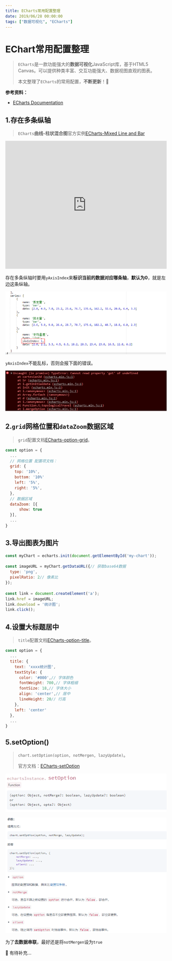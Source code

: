 ```yaml
---
title: ECharts常用配置整理
date: 2019/06/28 00:00:00
tags: ["数据可视化", "ECharts"]
---
```


# EChart常用配置整理

<ClientOnly>
  <display-bar :displayData="$frontmatter"></display-bar>
</ClientOnly>

> `ECharts`是一款功能强大的**数据可视化**JavaScript库，基于HTML5 Canvas。可以提供种类丰富、交互功能强大、数据视图直观的图表。
>
> 本文整理了`ECharts`的常用配置，**不断更新**！📝

**参考资料：**

* [ECharts Documentation](https://echarts.apache.org/zh/api.html#echarts)

## 1.存在多条纵轴

> `ECharts`**曲线-柱状混合图**官方实例[ECharts-Mixed Line and Bar](https://echarts.apache.org/examples/zh/editor.html?c=mix-line-bar)

<iframe
  height=400
  width=100%
  src="https://echarts.apache.org/examples/zh/editor.html?c=mix-line-bar"
  frameborder=0
  allowfullscreen
>
</iframe>

存在多条纵轴时要用`yAxisIndex`来**标识当前的数据对应哪条轴**，**默认为0**，就是左边这条纵轴。

![echart-config-01](/images/frontend/other/echart-config-01.png)

`yAxisIndex`不能乱标，否则会报下面的错误。

![echart-config-02](/images/frontend/other/echart-config-02.png)

## 2.`grid`网格位置和`dataZoom`数据区域

> `grid`配置文档[ECharts-option-grid](https://echarts.apache.org/zh/option.html#grid)。

```js
const option = {
  ...
  // 网格位置 配置项文档：
  grid: {
    top: '10%',
    bottom: '10%'
    left: '5%',
    right: '5%',
  },
  // 数据区域
  dataZoom: [{
	  show: true
  }],
  ...
}
```

## 3.导出图表为图片

```js
const myChart = echarts.init(document.getElementById('my-chart'));

const imageURL = myChart.getDataURL({// 获取base64数据
  type: 'png',
  pixelRatio: 2// 像素比
});

const link = document.createElement('a');
link.href = imageURL;
link.download = '统计图';
link.click();
```

## 4.设置大标题居中

> `title`配置文档[ECharts-option-title](https://echarts.apache.org/zh/option.html#title)。

```js {12}
const option = {
  ...
  title: {
    text: 'xxxx统计图',
    textStyle: {
      color: '#000',// 字体颜色
      fontWeight: 700,// 字体粗细
      fontSize: 18,// 字体大小
      align: 'center',// 居中
      lineHeight: 20// 行高
    },
    left: 'center'
  },
  ...
}
```

## 5.setOption()

> `chart.setOption(option, notMergen, lazyUpdate)`。
>
> 官方文档：[ECharts-setOption](https://echarts.apache.org/zh/api.html#echartsInstance.setOption)

![echart-config-03](/images/frontend/other/echart-config-03.png)

![echart-config-04](/images/frontend/other/echart-config-04.png)

为了**去数据串联**，最好还是将`notMergen`设为`true`



🍗 有待补充...